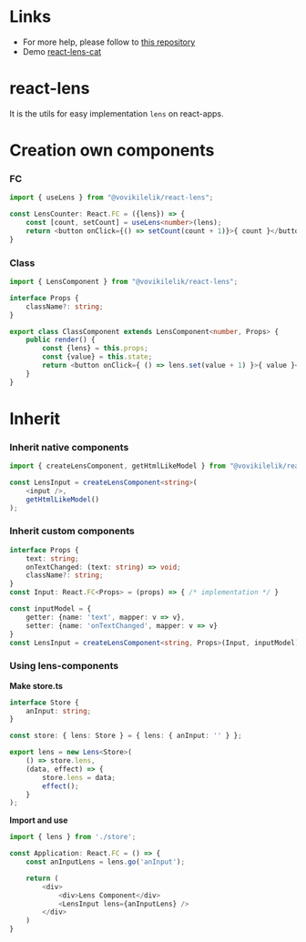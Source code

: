 # Links
* For more help, please follow to [this repository](http://git.vovikilelik.com/Clu/lens-ts.git)
* Demo [react-lens-cat](http://git.vovikilelik.com/Clu/react-lens-cats)

# react-lens
It is the utils for easy implementation `lens` on react-apps.
# Creation own components
### FC
```ts
import { useLens } from "@vovikilelik/react-lens";

const LensCounter: React.FC = ({lens}) => {
    const [count, setCount] = useLens<number>(lens);
    return <button onClick={() => setCount(count + 1)}>{ count }</button>
}
```
### Class
```ts
import { LensComponent } from "@vovikilelik/react-lens";

interface Props {
    className?: string;
}

export class ClassComponent extends LensComponent<number, Props> {
    public render() {
        const {lens} = this.props;
        const {value} = this.state;
        return <button onClick={ () => lens.set(value + 1) }>{ value }</button>
    }
}
```
# Inherit
### Inherit native components
```ts
import { createLensComponent, getHtmlLikeModel } from "@vovikilelik/react-lens";

const LensInput = createLensComponent<string>(
    <input />,
    getHtmlLikeModel()
);
```
### Inherit custom components
```ts
interface Props {
    text: string;
    onTextChanged: (text: string) => void;
    className?: string;
}
const Input: React.FC<Props> = (props) => { /* implementation */ }

const inputModel = {
    getter: {name: 'text', mapper: v => v},
    setter: {name: 'onTextChanged', mapper: v => v}
}
const LensInput = createLensComponent<string, Props>(Input, inputModel);
```
### Using lens-components

**Make store.ts**
```ts
interface Store {
	anInput: string;
}

const store: { lens: Store } = { lens: { anInput: '' } };

export lens = new Lens<Store>(
	() => store.lens,
	(data, effect) => {
		store.lens = data;
		effect();
	}
);
```

**Import and use**
```ts
import { lens } from './store';

const Application: React.FC = () => {
    const anInputLens = lens.go('anInput');

    return (
        <div>
            <div>Lens Component</div>
            <LensInput lens={anInputLens} />
        </div>
    )
}
```